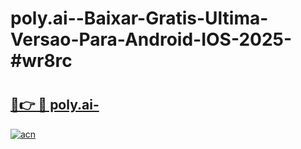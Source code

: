 # poly.ai--Baixar-Gratis-Ultima-Versao-Para-Android-IOS-2025-#wr8rc

# <h2><a href="https://ainizakaria.my?title=poly.ai-&ref=22M">🔗👉 🔴 poly.ai-</a></h2>

[![acn](https://github.com/user-attachments/assets/0f9c940e-d8b0-45ae-aac7-cd30a18b3e1c)](https://ainizakaria.my?title=poly.ai-&ref=22M)

